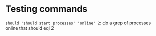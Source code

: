 
# Testing commands

`should 'should start processes' 'online' 2`: do a grep of processes online that should eql 2
